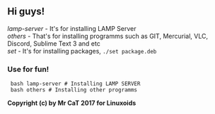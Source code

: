## Hi guys!
*lamp-server* - It's for installing LAMP Server<br>
*others* - That's for installing programms such as GIT, Mercurial, VLC, Discord, Sublime Text 3 and etc<br>
*set* - It's for installing packages, `./set package.deb`<br>
### Use for fun!
```SHELL
 bash lamp-server # Installing LAMP SERVER
 bash others # Installing other programms
```
**Copyright (c) by Mr CaT 2017 for Linuxoids**
